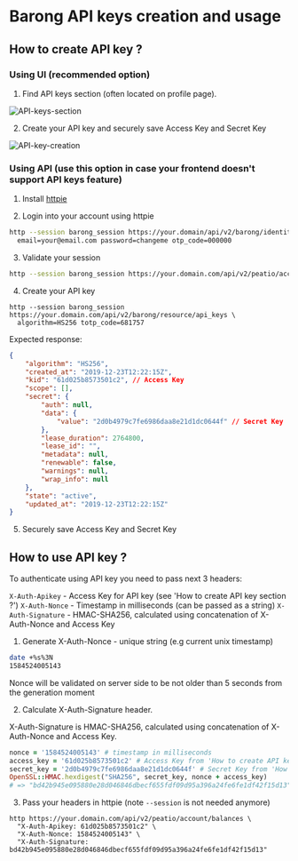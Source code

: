 # Barong API keys creation and usage

## How to create API key ?

### Using UI (recommended option)

1. Find API keys section (often located on profile page).

![API-keys-section](../images/api-keys-1.jpeg)

2. Create your API key and securely save Access Key and Secret Key

![API-key-creation](../images/api-keys-2.jpeg)

### Using API (use this option in case your frontend doesn't support API keys feature)

1. Install [httpie](https://httpie.org/)

2. Login into your account using httpie

```bash
http --session barong_session https://your.domain/api/v2/barong/identity/sessions \
  email=your@email.com password=changeme otp_code=000000
```

3. Validate your session
```bash
http --session barong_session https://your.domain.com/api/v2/peatio/account/balances
```

4. Create your API key

```
http --session barong_session https://your.domain.com/api/v2/barong/resource/api_keys \
  algorithm=HS256 totp_code=681757
```

Expected response:

```json
{
    "algorithm": "HS256",
    "created_at": "2019-12-23T12:22:15Z",
    "kid": "61d025b8573501c2", // Access Key
    "scope": [],
    "secret": {
        "auth": null,
        "data": {
            "value": "2d0b4979c7fe6986daa8e21d1dc0644f" // Secret Key
        },
        "lease_duration": 2764800,
        "lease_id": "",
        "metadata": null,
        "renewable": false,
        "warnings": null,
        "wrap_info": null
    },
    "state": "active",
    "updated_at": "2019-12-23T12:22:15Z"
}
```

5. Securely save Access Key and Secret Key

## How to use API key ?

To authenticate using API key you need to pass next 3 headers:

`X-Auth-Apikey` - Access Key for API key (see 'How to create API key section ?')
`X-Auth-Nonce` - Timestamp in milliseconds (can be passed as a string)
`X-Auth-Signature` - HMAC-SHA256, calculated using concatenation of X-Auth-Nonce and Access Key

1. Generate X-Auth-Nonce - unique string (e.g current unix timestamp)

```bash
date +%s%3N
1584524005143
```

Nonce will be validated on server side to be not older than 5 seconds from the generation moment

2. Calculate X-Auth-Signature header.

X-Auth-Signature is HMAC-SHA256, calculated using concatenation of X-Auth-Nonce and Access Key.
  
```ruby
nonce = '1584524005143' # timestamp in milliseconds
access_key = '61d025b8573501c2' # Access Key from 'How to create API key section ?'
secret_key = '2d0b4979c7fe6986daa8e21d1dc0644f' # Secret Key from 'How to create API key section ?'
OpenSSL::HMAC.hexdigest("SHA256", secret_key, nonce + access_key)
# => "bd42b945e095880e28d046846dbecf655fdf09d95a396a24fe6fe1df42f15d13" 
```

3. Pass your headers in httpie (note `--session` is not needed anymore)

```
http https://your.domain.com/api/v2/peatio/account/balances \
  "X-Auth-Apikey: 61d025b8573501c2" \
  "X-Auth-Nonce: 1584524005143" \
  "X-Auth-Signature: bd42b945e095880e28d046846dbecf655fdf09d95a396a24fe6fe1df42f15d13"
```
